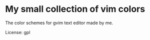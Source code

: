 # My small collection of vim colors
The color schemes for  gvim text editor made by me.

License: gpl
